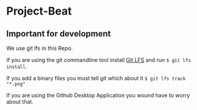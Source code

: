 # Project-Beat

## Important for development

We use git lfs in this Repo.

If you are using the git commandline tool install [Git LFS](https://git-lfs.github.com/)
and run `$ git lfs install`.

If you add a binary files you must tell git which about it `$ git lfs track "*.png"`

If you are using the Github Desktop Application you wound have to worry about that.

